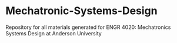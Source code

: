# Mechatronic-Systems-Design
Repository for all materials generated for ENGR 4020: Mechatronics Systems Design at Anderson University
